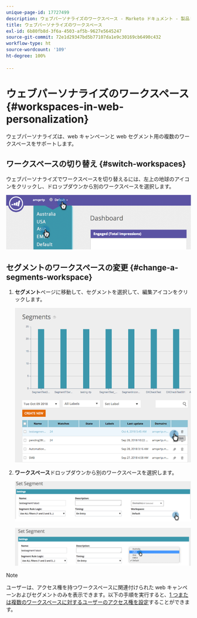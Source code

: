```yaml
---
unique-page-id: 17727499
description: ウェブパーソナライズのワークスペース - Marketo ドキュメント - 製品ドキュメント
title: ウェブパーソナライズのワークスペース
exl-id: 6b80fb8d-3f6a-4503-af5b-9627e5645247
source-git-commit: 72e1d29347bd5b77107da1e9c30169cb6490c432
workflow-type: ht
source-wordcount: '109'
ht-degree: 100%

---
```


# ウェブパーソナライズのワークスペース {#workspaces-in-web-personalization}

ウェブパーソナライズは、web キャンペーンと web セグメント用の複数のワークスペースをサポートします。

## ワークスペースの切り替え {#switch-workspaces}

ウェブパーソナライズでワークスペースを切り替えるには、左上の地球のアイコンをクリックし、ドロップダウンから別のワークスペースを選択します。

![](assets/ss7.png)

## セグメントのワークスペースの変更 {#change-a-segments-workspace}

1. **セグメント**&#x200B;ページに移動して、セグメントを選択して、編集アイコンをクリックします。

   ![](assets/ss4.png)

1. **ワークスペース**&#x200B;ドロップダウンから別のワークスペースを選択します。

   ![](assets/ss6.png)

   ![](assets/ss5.png)

>[!NOTE]
>
>ユーザーは、アクセス権を持つワークスペースに関連付けられた web キャンペーンおよびセグメントのみを表示できます。以下の手順を実行すると、[1 つまたは複数のワークスペースに対するユーザーのアクセス権を設定](/help/marketo/product-docs/administration/workspaces-and-person-partitions/allow-user-access-to-a-workspace.md)することができます。
